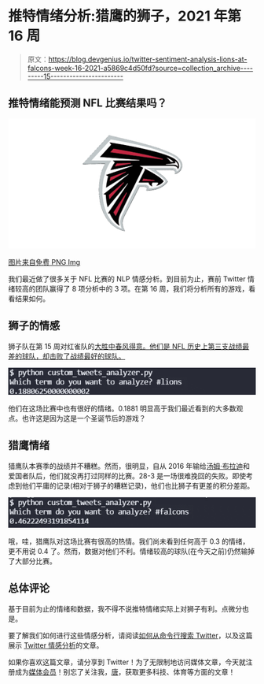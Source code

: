 # 推特情绪分析:猎鹰的狮子，2021 年第 16 周

> 原文：<https://blog.devgenius.io/twitter-sentiment-analysis-lions-at-falcons-week-16-2021-a5869c4d50fd?source=collection_archive---------15----------------------->

## 推特情绪能预测 NFL 比赛结果吗？

![](img/9b80084607703e9967f9c3a795c8063f.png)

[图片来自免费 PNG Img](https://freepngimg.com/png/28538-atlanta-falcons-free-download)

我们最近做了很多关于 NFL 比赛的 NLP 情感分析。到目前为止，赛前 Twitter 情绪较高的团队赢得了 8 项分析中的 3 项。在第 16 周，我们将分析所有的游戏，看看结果如何。

## 狮子的情感

狮子队在第 15 周对红雀队的[大胜中春风得意。他们是 NFL 历史上第三支战绩最差的球队，却击败了战绩最好的球队。](/can-twitter-sentiment-predict-nfl-games-cardinals-at-lions-week-15-e87ad8ace99a)

![](img/819022f53418cf4f38ac92595afe5436.png)

他们在这场比赛中也有很好的情绪。0.1881 明显高于我们最近看到的大多数观点。也许这是因为这是一个圣诞节后的游戏？

## 猎鹰情绪

猎鹰队本赛季的战绩并不糟糕。然而，很明显，自从 2016 年输给[汤姆·布拉迪](https://medium.com/the-hive-mind/the-mindset-of-a-champion-tom-brady-6010ab40110a)和爱国者队后，他们就没再打过同样的比赛。28-3 是一场很难挽回的失败。即使考虑到他们平庸的记录(相对于狮子的糟糕记录)，他们也比狮子有更差的积分差距。

![](img/55616bdcffd4c84a4dd273f183a65e90.png)

哦，哇，猎鹰队对这场比赛有很高的热情。我们尚未看到任何高于 0.3 的情绪，更不用说 0.4 了。然而，数据对他们不利。情绪较高的球队(在今天之前)仍然输掉了大部分比赛。

## 总体评论

基于目前为止的情绪和数据，我不得不说推特情绪实际上对狮子有利。点微分也是。

要了解我们如何进行这些情感分析，请阅读[如何从命令行搜索 Twitter](https://pythonalgos.com/2021/12/02/search-twitter-from-your-command-line-with-python/)，以及这篇展示 [Twitter 情感分析](https://pythonalgos.com/2021/11/29/twitter-sentiment-for-stocks-starbucks-11-29-21/)的文章。

如果你喜欢这篇文章，请分享到 Twitter！为了无限制地访问媒体文章，今天就注册成为[媒体会员](https://www.medium.com/@ytang07/membership)！别忘了关注我，[唐](https://www.medium.com/@ytang07)，获取更多科技、体育等方面的文章！